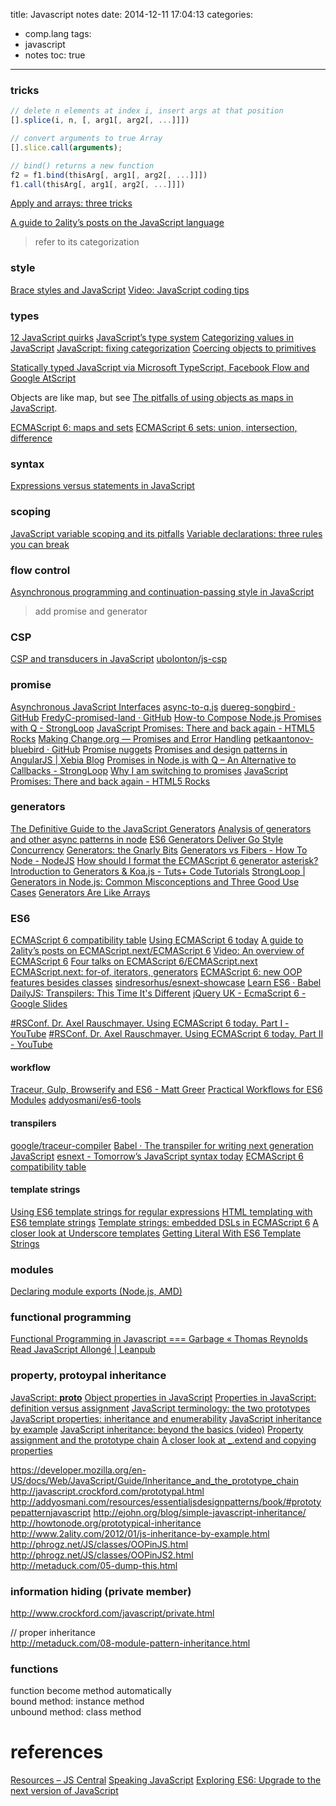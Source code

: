 title: Javascript notes
date: 2014-12-11 17:04:13
categories:
- comp.lang
tags:
- javascript
- notes
toc: true
---

### tricks

```javascript
// delete n elements at index i, insert args at that position
[].splice(i, n, [, arg1[, arg2[, ...]]])

// convert arguments to true Array
[].slice.call(arguments);

// bind() returns a new function
f2 = f1.bind(thisArg[, arg1[, arg2[, ...]]])
f1.call(thisArg[, arg1[, arg2[, ...]]])
```

[Apply and arrays: three tricks](http://www.2ality.com/2012/07/apply-tricks.html)

[A guide to 2ality’s posts on the JavaScript language](http://www.2ality.com/2012/08/guide-jslang.html)
> refer to its categorization

### style

[Brace styles and JavaScript](http://www.2ality.com/2013/01/brace-styles.html)
[Video: JavaScript coding tips](http://www.2ality.com/2014/08/javascript-coding-tips.html)

### types

[12 JavaScript quirks](http://www.2ality.com/2013/04/12quirks.html)
[JavaScript’s type system](http://www.2ality.com/2013/09/types.html)
[Categorizing values in JavaScript](http://www.2ality.com/2013/01/categorizing-values.html)
[JavaScript: fixing categorization](http://www.2ality.com/2013/02/isinstance.html)
[Coercing objects to primitives](http://www.2ality.com/2012/11/coercing-objects.html)

[Statically typed JavaScript via Microsoft TypeScript, Facebook Flow and Google AtScript](http://www.2ality.com/2014/10/typed-javascript.html)

Objects are like map, but see [The pitfalls of using objects as maps in JavaScript](http://www.2ality.com/2012/01/objects-as-maps.html).

[ECMAScript 6: maps and sets](http://www.2ality.com/2015/01/es6-maps-sets.html)
[ECMAScript 6 sets: union, intersection, difference](http://www.2ality.com/2015/01/es6-set-operations.html)


### syntax

[Expressions versus statements in JavaScript](http://www.2ality.com/2012/09/expressions-vs-statements.html)

### scoping

[JavaScript variable scoping and its pitfalls](http://www.2ality.com/2011/02/javascript-variable-scoping-and-its.html)
[Variable declarations: three rules you can break](http://www.2ality.com/2012/11/var-statement-rules.html)

### flow control

[Asynchronous programming and continuation-passing style in JavaScript](http://www.2ality.com/2012/06/continuation-passing-style.html)

> add promise and generator

### CSP

[CSP and transducers in JavaScript](http://phuu.net/2014/08/31/csp-and-transducers.html)
[ubolonton/js-csp](https://github.com/ubolonton/js-csp)

### promise

[Asynchronous JavaScript Interfaces](http://medikoo.com/asynchronous-javascript-interfaces/)
[async-to-q.js](https://gist.github.com/wavded/6116786)
[duereg-songbird · GitHub](https://github.com/duereg/songbird)
[FredyC-promised-land · GitHub](https://github.com/FredyC/promised-land/)
[How-to Compose Node.js Promises with Q - StrongLoop](http://blog.strongloop.com/how-to-compose-node-js-promises-with-q/)
[JavaScript Promises: There and back again - HTML5 Rocks](http://www.html5rocks.com/en/tutorials/es6/promises/)
[Making Change.org — Promises and Error Handling](http://making.change.org/post/69613524472/promises-and-error-handling)
[petkaantonov-bluebird · GitHub](https://github.com/petkaantonov/bluebird)
[Promise nuggets](http://promise-nuggets.github.io/)
[Promises and design patterns in AngularJS | Xebia Blog](http://blog.xebia.com/2014/02/23/promises-and-design-patterns-in-angularjs/)
[Promises in Node.js with Q – An Alternative to Callbacks - StrongLoop](http://blog.strongloop.com/promises-in-node-js-with-q-an-alternative-to-callbacks/)
[Why I am switching to promises](http://spion.github.io/posts/why-i-am-switching-to-promises.html)
[JavaScript Promises: There and back again - HTML5 Rocks](http://www.html5rocks.com/en/tutorials/es6/promises/)

### generators

[The Definitive Guide to the JavaScript Generators](http://gajus.com/blog/2/the-definetive-guide-to-the-javascript-generators)
[Analysis of generators and other async patterns in node](http://spion.github.io/posts/analysis-generators-and-other-async-patterns-node.html)
[ES6 Generators Deliver Go Style Concurrency](http://swannodette.github.io/2013/08/24/es6-generators-and-csp/)
[Generators: the Gnarly Bits](http://updates.html5rocks.com/2014/10/Generators-the-Gnarly-Bits)
[Generators vs Fibers - How To Node - NodeJS](http://howtonode.org/generators-vs-fibers)
[How should I format the ECMAScript 6 generator asterisk?](http://www.2ality.com/2014/08/formatting-generator-asterisk.html)
[Introduction to Generators & Koa.js - Tuts+ Code Tutorials](http://code.tutsplus.com/series/introduction-to-generators-koajs--cms-690)
[StrongLoop | Generators in Node.js: Common Misconceptions and Three Good Use Cases](http://strongloop.com/strongblog/how-to-generators-node-js-yield-use-cases/)
[Generators Are Like Arrays](https://gist.github.com/jkrems/04a2b34fb9893e4c2b5c)


### ES6

[ECMAScript 6 compatibility table](http://kangax.github.io/compat-table/es6/)
[Using ECMAScript 6 today](http://www.2ality.com/2014/08/es6-today.html)
[A guide to 2ality’s posts on ECMAScript.next/ECMAScript 6](http://www.2ality.com/2012/11/guide-esnext.html)
[Video: An overview of ECMAScript 6](http://www.2ality.com/2013/06/video-es6.html)
[Four talks on ECMAScript 6/ECMAScript.next](http://www.2ality.com/2012/11/es6-talks.html)
[ECMAScript.next: for-of, iterators, generators](http://www.2ality.com/2012/06/for-of-ff13.html)
[ECMAScript 6: new OOP features besides classes](http://www.2ality.com/2014/12/es6-oop.html)
[sindresorhus/esnext-showcase](https://github.com/sindresorhus/esnext-showcase)
[Learn ES6 · Babel](http://babeljs.io/docs/learn-es6/)
[DailyJS: Transpilers: This Time It's Different](http://dailyjs.com/2015/02/26/babel/)
[jQuery UK - EcmaScript 6 - Google Slides](https://docs.google.com/presentation/d/1PvAHvODY_L3AiumgyjNFl4IPr82dq74vJxmMPOeU8uE/edit#slide=id.p)

[#RSConf. Dr. Axel Rauschmayer. Using ECMAScript 6 today. Part I - YouTube](https://www.youtube.com/watch?v=Fg3bEZIcnUw)
[#RSConf. Dr. Axel Rauschmayer. Using ECMAScript 6 today. Part II - YouTube](https://www.youtube.com/watch?v=Vhhq1WpzsnM)

#### workflow

[Traceur, Gulp, Browserify and ES6 - Matt Greer](http://www.mattgreer.org/articles/traceur-gulp-browserify-es6/)
[Practical Workflows for ES6 Modules](http://guybedford.com/practical-workflows-for-es6-modules)
[addyosmani/es6-tools](https://github.com/addyosmani/es6-tools)

#### transpilers

[google/traceur-compiler](https://github.com/google/traceur-compiler)
[Babel · The transpiler for writing next generation JavaScript](http://babeljs.io/)
[esnext - Tomorrow’s JavaScript syntax today](http://esnext.github.io/esnext/#)
[ECMAScript 6 compatibility table](http://kangax.github.io/compat-table/es6/)

#### template strings

[Using ES6 template strings for regular expressions](http://www.2ality.com/2012/12/template-strings-xregexp.html)
[HTML templating with ES6 template strings](http://www.2ality.com/2015/01/template-strings-html.html)
[Template strings: embedded DSLs in ECMAScript 6](http://www.2ality.com/2011/09/quasi-literals.html)
[A closer look at Underscore templates](http://www.2ality.com/2012/06/underscore-templates.html)
[Getting Literal With ES6 Template Strings](http://updates.html5rocks.com/2015/01/ES6-Template-Strings)

### modules

[Declaring module exports (Node.js, AMD)](http://www.2ality.com/2012/04/declaring-module-exports.html)

### functional programming

[Functional Programming in Javascript === Garbage « Thomas Reynolds](http://awardwinningfjords.com/2014/04/21/functional-programming-in-javascript-equals-garbage.html)
[Read JavaScript Allongé | Leanpub](https://leanpub.com/javascript-allonge/read)

### property, protoypal inheritance

[JavaScript: __proto__](http://www.2ality.com/2012/10/proto.html)
[Object properties in JavaScript](http://www.2ality.com/2012/10/javascript-properties.html)
[Properties in JavaScript: definition versus assignment](http://www.2ality.com/2012/08/property-definition-assignment.html)
[JavaScript terminology: the two prototypes](http://www.2ality.com/2013/01/two-prototypes.html)
[JavaScript properties: inheritance and enumerability](http://www.2ality.com/2011/07/js-properties.html)
[JavaScript inheritance by example](http://www.2ality.com/2012/01/js-inheritance-by-example.html)
[JavaScript inheritance: beyond the basics (video)](http://www.2ality.com/2012/11/js-inheritance-beyond-basics.html)
[Property assignment and the prototype chain](http://www.2ality.com/2012/11/property-assignment-prototype-chain.html)
[A closer look at _.extend and copying properties](http://www.2ality.com/2012/08/underscore-extend.html)

https://developer.mozilla.org/en-US/docs/Web/JavaScript/Guide/Inheritance_and_the_prototype_chain
http://javascript.crockford.com/prototypal.html
http://addyosmani.com/resources/essentialjsdesignpatterns/book/#prototypepatternjavascript
http://ejohn.org/blog/simple-javascript-inheritance/
http://howtonode.org/prototypical-inheritance
http://www.2ality.com/2012/01/js-inheritance-by-example.html
http://phrogz.net/JS/classes/OOPinJS.html  
http://phrogz.net/JS/classes/OOPinJS2.html  
http://metaduck.com/05-dump-this.html

### information hiding (private member)

http://www.crockford.com/javascript/private.html

// proper inheritance  
http://metaduck.com/08-module-pattern-inheritance.html

### functions

function become method automatically  
bound method: instance method  
unbound method: class method

# references

[Resources – JS Central](http://www.jscentral.org/resources.html)
[Speaking JavaScript](http://speakingjs.com/es5/index.html)
[Exploring ES6: Upgrade to the next version of JavaScript](http://exploringjs.com/)

